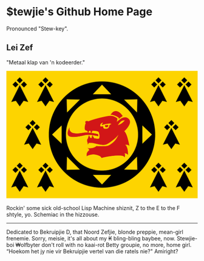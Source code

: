# $tewjie's Github Home Page

Pronounced "Stew-key".

## Lei Zef

"Metaal klap van 'n kodeerder."

<img src="Clos_Ratel_traditional_district_flag.svg.png" alt="CLOS 4EVA" width="600"/>

Rockin' some sick old-school Lisp Machine shiznit, Z to the E to the F shtyle, yo.  Schemiac in the hizzouse.

---

Dedicated to Bekruipjie D, that Noord Zefjie, blonde preppie, mean-girl frenemie.  Sorry, meisie, it's all about my ₭ bling-bling baybee, now.
Stewjie-boi ₩olfbyter don't roll with no kaai-rot Betty groupie, no more, home girl.  “Hoekom het jy nie vir Bekruipjie vertel van die ratels nie?"  Amiright?
